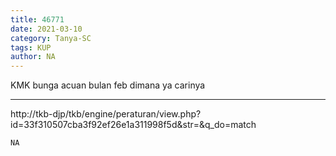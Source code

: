```yaml
---
title: 46771
date: 2021-03-10
category: Tanya-SC
tags: KUP
author: NA
---
```


KMK bunga acuan bulan feb dimana ya carinya

---

http://tkb-djp/tkb/engine/peraturan/view.php?id=33f310507cba3f92ef26e1a311998f5d&str=&q_do=match

`NA`
